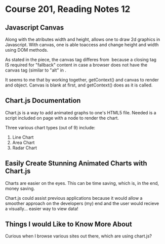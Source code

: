 # Course 201, Reading Notes 12

## Javascript Canvas

Along with the atributes width and height, <canvas> allows one to draw 2d graphics in Javascript. With canvas, one is able toaccess and change height and width using DOM methods.

As stated in the piece, the canvas tag differes from <img> because a closing tag IS required for "fallback" content in case a browser does not have the canvas tag (similar to "alt" in <img>.

It seems to me that by working together, getContext() and canvas to render and object. Canvas is blank at first, and getContext() does as it is called.

## Chart.js Documentation

Chart.js is a way to add animated graphs to one's HTML5 file. Needed is a script included on page with a <canvas> node to render the chart.

Three various chart types (out of 9) include:
1. Line Chart
2. Area Chart
3. Radar Chart

## Easily Create Stunning Animated Charts with  Chart.js

Charts are easier on the eyes. This can be time saving, which is, in the end, money saving.

Chart.js could assist previous applications because it would allow a smoother approach on the developers (my) end and the user would recieve a visually... easier way to view data!

## Things I would Like to Know More About

Curious when I browse various sites out there, which are using chart.js?